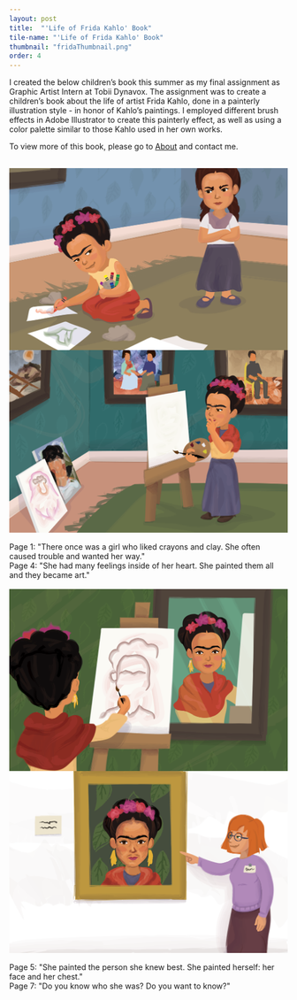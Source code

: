 ```yaml
---
layout: post
title:  "'Life of Frida Kahlo' Book"
tile-name: "'Life of Frida Kahlo' Book"
thumbnail: "fridaThumbnail.png"
order: 4
---
```


I created the below children’s book this summer as my final assignment as Graphic Artist Intern at Tobii Dynavox. The assignment was to create a children’s book about the life of artist Frida Kahlo, done in a painterly illustration style - in honor of Kahlo’s paintings. I employed different brush effects in Adobe Illustrator to create this painterly effect, as well as using a color palette similar to those Kahlo used in her own works.

To view more of this book, please go to <a href="http://dianaconnolly.me/about.html">About</a> and contact me.

<br>

<div class="row">

  <div class="small-12 medium-6 large-6 columns">
    <img src="/img/frida/1.png" alt="Hero Image">
  </div>

  <div class="small-12 medium-6 large-6 columns">
    <img src="/img/frida/4.png" alt="Hero Image">
  </div>
  
</div>

<br>

<div class="row">

  <div class="small-12 medium-6 large-6 columns">
    Page 1: "There once was a girl who liked crayons and clay. She often caused trouble and wanted her way."
  </div>

  <div class="small-12 medium-6 large-6 columns">
    Page 4: "She had many feelings inside of her heart. She painted them all and they became art."
  </div>
  
</div>

<br>

<div class="row">

  <div class="small-12 medium-6 large-6 columns">
    <img src="/img/frida/5.png" alt="Hero Image">
  </div>
  
  <div class="small-12 medium-6 large-6 columns">
    <img src="/img/frida/7.png" alt="Hero Image">
  </div>
  
</div>

<br>

<div class="row">

  <div class="small-12 medium-6 large-6 columns">
    Page 5: "She painted the person she knew best. She painted herself: her face and her chest."
  </div>

  <div class="small-12 medium-6 large-6 columns">
    Page 7: "Do you know who she was? Do you want to know?"
  </div>
  
</div>



